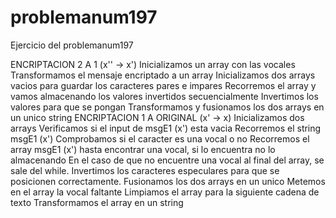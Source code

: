 # problemanum197
Ejercicio del problemanum197


ENCRIPTACION 2 A 1 (x'' -> x')
Inicializamos un array con las vocales
Transformamos el mensaje encriptado a un array
Inicializamos dos arrays vacios para guardar los caracteres pares e impares
Recorremos el array y vamos almacenando los valores invertidos secuencialmente
Invertimos los valores para que se pongan 
Transformamos y fusionamos los dos arrays en un unico string
ENCRIPTACION 1 A ORIGINAL (x' -> x)
Inicializamos dos arrays
Verificamos si el input de msgE1 (x') esta vacia
Recorremos el string msgE1 (x')
    Comprobamos si el caracter es una vocal o no
    Recorremos el array msgE1 (x') hasta encontrar una vocal, si lo encuentra no lo almacenando
        En el caso de que no encuentre una vocal al final del array, se sale del while.
     Invertimos los caracteres especulares para que se posicionen correctamente.
    Fusionamos los dos arrays en un unico
    Metemos en el array la vocal faltante
    Limpiamos el array para la siguiente cadena de texto
Transformamos el array en un string
